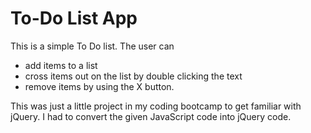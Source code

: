 # To-Do List App

This is a simple To Do list. The user can 
- add items to a list
- cross items out on the list by double clicking the text
- remove items by using the X button.

This was just a little project in my coding bootcamp to get familiar with jQuery. 
I had to convert the given JavaScript code into jQuery code.
